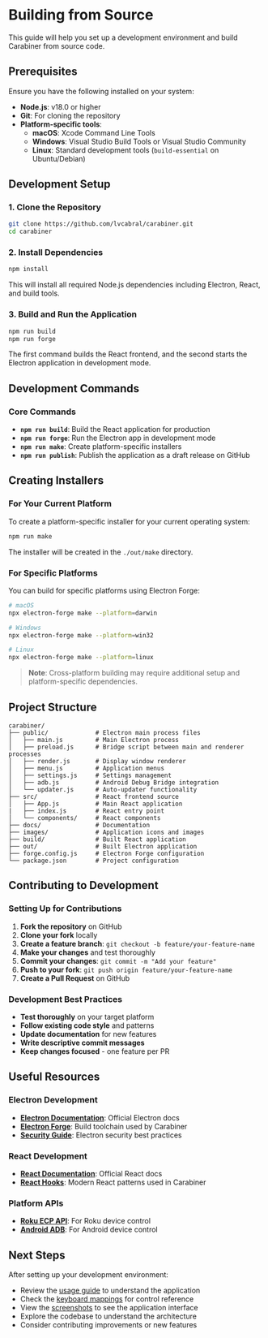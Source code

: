 # Building from Source

This guide will help you set up a development environment and build Carabiner from source code.

## Prerequisites

Ensure you have the following installed on your system:

- **Node.js**: v18.0 or higher
- **Git**: For cloning the repository
- **Platform-specific tools**:
  - **macOS**: Xcode Command Line Tools
  - **Windows**: Visual Studio Build Tools or Visual Studio Community
  - **Linux**: Standard development tools (`build-essential` on Ubuntu/Debian)

## Development Setup

### 1. Clone the Repository

```bash
git clone https://github.com/lvcabral/carabiner.git
cd carabiner
```

### 2. Install Dependencies

```bash
npm install
```

This will install all required Node.js dependencies including Electron, React, and build tools.

### 3. Build and Run the Application

```bash
npm run build
npm run forge
```

The first command builds the React frontend, and the second starts the Electron application in development mode.

## Development Commands

### Core Commands

- **`npm run build`**: Build the React application for production
- **`npm run forge`**: Run the Electron app in development mode
- **`npm run make`**: Create platform-specific installers
- **`npm run publish`**: Publish the application as a draft release on GitHub

## Creating Installers

### For Your Current Platform

To create a platform-specific installer for your current operating system:

```bash
npm run make
```

The installer will be created in the `./out/make` directory.

### For Specific Platforms

You can build for specific platforms using Electron Forge:

```bash
# macOS
npx electron-forge make --platform=darwin

# Windows
npx electron-forge make --platform=win32

# Linux
npx electron-forge make --platform=linux
```

> **Note**: Cross-platform building may require additional setup and platform-specific dependencies.

## Project Structure

```shell
carabiner/
├── public/             # Electron main process files
│   ├── main.js         # Main Electron process
│   ├── preload.js      # Bridge script between main and renderer processes
│   ├── render.js       # Display window renderer
│   ├── menu.js         # Application menus
│   ├── settings.js     # Settings management
│   ├── adb.js          # Android Debug Bridge integration
│   └── updater.js      # Auto-updater functionality
├── src/                # React frontend source
│   ├── App.js          # Main React application
|   ├── index.js        # React entry point
│   └── components/     # React components
├── docs/               # Documentation
├── images/             # Application icons and images
├── build/              # Built React application
├── out/                # Built Electron application
├── forge.config.js     # Electron Forge configuration
└── package.json        # Project configuration
```

## Contributing to Development

### Setting Up for Contributions

1. **Fork the repository** on GitHub
2. **Clone your fork** locally
3. **Create a feature branch**: `git checkout -b feature/your-feature-name`
4. **Make your changes** and test thoroughly
5. **Commit your changes**: `git commit -m "Add your feature"`
6. **Push to your fork**: `git push origin feature/your-feature-name`
7. **Create a Pull Request** on GitHub

### Development Best Practices

- **Test thoroughly** on your target platform
- **Follow existing code style** and patterns
- **Update documentation** for new features
- **Write descriptive commit messages**
- **Keep changes focused** - one feature per PR

## Useful Resources

### Electron Development

- **[Electron Documentation](https://www.electronjs.org/docs)**: Official Electron docs
- **[Electron Forge](https://www.electronforge.io/)**: Build toolchain used by Carabiner
- **[Security Guide](https://www.electronjs.org/docs/tutorial/security)**: Electron security best practices

### React Development

- **[React Documentation](https://react.dev/)**: Official React docs
- **[React Hooks](https://react.dev/reference/react)**: Modern React patterns used in Carabiner

### Platform APIs

- **[Roku ECP API](https://developer.roku.com/docs/developer-program/dev-tools/external-control-api.md)**: For Roku device control
- **[Android ADB](https://developer.android.com/tools/adb)**: For Android device control

## Next Steps

After setting up your development environment:

- Review the [usage guide](./usage-guide.md) to understand the application
- Check the [keyboard mappings](./key-mappings.md) for control reference
- View the [screenshots](./screenshots.md) to see the application interface
- Explore the codebase to understand the architecture
- Consider contributing improvements or new features
